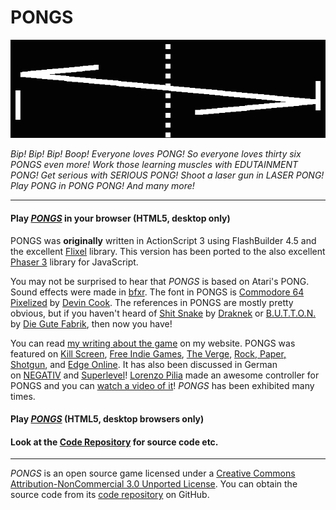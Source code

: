 # PONGS

[![Splash](info/images/pongs-banner.png)](https://pippinbarr.github.io/pongs/)

*Bip! Bip! Bip! Boop! Everyone loves PONG! So everyone loves thirty six PONGS even more! Work those learning muscles with EDUTAINMENT PONG! Get serious with SERIOUS PONG! Shoot a laser gun in LASER PONG! Play PONG in PONG PONG! And many more!*

---

#### Play [*PONGS*](https://pippinbarr.github.io/pongs/) in your browser (HTML5, desktop only)

PONGS was **originally** written in ActionScript 3 using FlashBuilder 4.5 and the excellent [Flixel](http://www.flixel.org/) library. This version has been ported to the also excellent [Phaser 3](https://phaser.io/) library for JavaScript.

You may not be surprised to hear that *PONGS* is based on Atari's PONG. Sound effects were made in [bfxr](http://www.bfxr.net/). The font in PONGS is [Commodore 64 Pixelized](http://www.dafont.com/commodore-64-pixelized.font) by [Devin Cook](http://www.devincook.com/). The references in PONGS are mostly pretty obvious, but if you haven't heard of [Shit Snake](http://www.draknek.org/games/shitsnake/) by [Draknek](http://www.draknek.org/) or [B.U.T.T.O.N.](http://gutefabrik.com/button.html) by [Die Gute Fabrik](http://gutefabrik.com/), then now you have!

You can read [my writing about the game](http://www.pippinbarr.com/search.html?q=pongs) on my website. PONGS was featured on [Kill Screen](http://www.killscreendaily.com/headlines/we-tried-all-36-pippin-barrs-variations-pong-so-you-dont-have-you-should/), [Free Indie Games](http://www.freeindiegam.es/2012/04/pongs-pippin-barr/), [The Verge](http://www.theverge.com/2012/4/11/2941458/pippin-barr-36-pongs-variations), [Rock, Paper, Shotgun](http://www.rockpapershotgun.com/2012/04/11/with-an-s-pongs-is-the-greatest-games/), and [Edge Online](http://www.edge-online.com/features/friday-game-pongs). It has also been discussed in German on [NEGATIV](http://www.negativ-film.de/2012/04/pong-als-art-game-pippin-barrs-36.html) and [Superlevel](http://superlevel.de/spiele/pongs)! [Lorenzo Pilia](http://www.tiif.it/) made an awesome controller for PONGS and you can [watch a video of it](http://www.youtube.com/watch?v=zLJdRQhcn0E)! *PONGS* has been exhibited many times.

#### Play [*PONGS*](https://pippinbarr.github.io/pongs/) (HTML5, desktop browsers only)
#### Look at the [Code Repository](https://github.com/pippinbarr/pongs) for source code etc.

---

*PONGS* is an open source game licensed under a [Creative Commons Attribution-NonCommercial 3.0 Unported License](http://creativecommons.org/licenses/by-nc/3.0/). You can obtain the source code from its [code repository](https://github.com/pippinbarr/pongs/) on GitHub.
